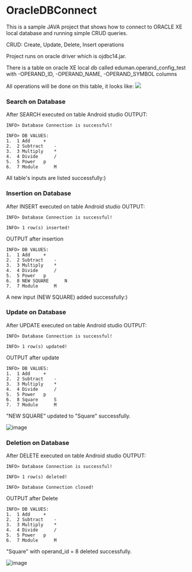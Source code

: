 # OracleDBConnect
This is a sample JAVA project that shows how to connect to ORACLE XE local database and running simple CRUD queries.

CRUD: Create, Update, Delete, Insert operations

Project runs on oracle driver which is ojdbc14.jar.

There is a table on oracle XE local db called eduman.operand_config_test with
-OPERAND_ID,
-OPERAND_NAME,
-OPERAND_SYMBOL columns

All operations will be done on this table, it looks like:
![](https://user-images.githubusercontent.com/11629459/31339838-de81dffe-ad0c-11e7-9362-af595379a4d8.png)

### Search on Database

After SEARCH executed on table Android studio OUTPUT:
```
INFO> Database Connection is successful!

INFO> DB VALUES:
1.  1 Add	  +
2.  2 Subtract	  -
3.  3 Multiply	  *
4.  4 Divide	  /
5.  5 Power	  p
6.  7 Module	  M
```
All table's inputs are listed successfully:)

### Insertion on Database

After INSERT executed on table Android studio OUTPUT:
```
INFO> Database Connection is successful!

INFO> 1 row(s) inserted!

```
OUTPUT after insertion
```
INFO> DB VALUES:
1.  1 Add	  +
2.  2 Subtract	  -
3.  3 Multiply	  *
4.  4 Divide	  /
5.  5 Power	  p
6.  8 NEW SQUARE	  N
7.  7 Module	  M
```
A new input (NEW SQUARE) added successfully:)

### Update on Database

After UPDATE executed on table Android studio OUTPUT:
```
INFO> Database Connection is successful!

INFO> 1 row(s) updated!

```
OUTPUT after update
```
INFO> DB VALUES:
1.  1 Add	  +
2.  2 Subtract	  -
3.  3 Multiply	  *
4.  4 Divide	  /
5.  5 Power	  p
6.  8 Square	  S
7.  7 Module	  M
```
"NEW SQUARE" updated to "Square" successfully.

![image](https://user-images.githubusercontent.com/11629459/31438028-1c7a574e-ae90-11e7-93b7-ac7e64eb127d.png)


### Deletion on Database

After DELETE executed on table Android studio OUTPUT:
```
INFO> Database Connection is successful!

INFO> 1 row(s) deleted!

INFO> Database Connection closed!
```
OUTPUT after Delete
```
INFO> DB VALUES:
1.  1 Add	  +
2.  2 Subtract	  -
3.  3 Multiply	  *
4.  4 Divide	  /
5.  5 Power	  p
6.  7 Module	  M
```
"Square" with operand_id = 8 deleted successfully.

![image](https://user-images.githubusercontent.com/11629459/31438975-1c4e9d18-ae93-11e7-9f69-1b53d73a8747.png)
